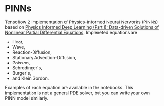 # PINNs
Tensoflow 2 implementation of Physics-Informed Neural Networks (PINNs) based on [Physics Informed Deep Learning (Part I): Data-driven Solutions of  Nonlinear Partial Differential Equations](https://arxiv.org/pdf/1711.10561).
Impleneted equations are
- Heat,
- Wave,
- Reaction-Diffusion,
- Stationary Advection-Diffusion,
- Poisson,
- Schrodinger's,
- Burger's,
- and Klein Gordon.

Examples of each equation are available in the notebooks. This implementation is not a general PDE solver, but you can write your own PINN model similarly.

